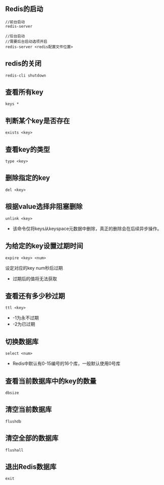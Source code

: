 ## Redis的启动

    //前台启动
    redis-server
    
    //后台启动
    //需要后台启动选项开启
    redis-server <redis配置文件位置>

## redis的关闭

    redis-cli shutdown


## 查看所有key

    keys *
    
## 判断某个key是否存在

    exists <key>
    
## 查看key的类型

    type <key>
    
## 删除指定的key

    del <key>
    
## 根据value选择非阻塞删除

    unlink <key>
    
* 该命令仅将keys从keyspace元数据中删除，真正的删除会在后续异步操作。

## 为给定的key设置过期时间

    expire <key> <num>
    
设定对应的key num秒后过期

* 过期后的值将无法获取

## 查看还有多少秒过期

    ttl <key>
    
* -1为永不过期
* -2为已过期
    
## 切换数据库

    select <num>
    
* Redis中默认有0-15编号的16个库，一般默认使用0号库

## 查看当前数据库中的key的数量

    dbsize
    
## 清空当前数据库

    flushdb
    
## 清空全部的数据库

    flushall
    
## 退出Redis数据库

    exit
